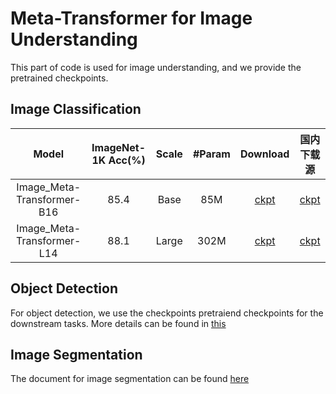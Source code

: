 # Meta-Transformer for Image Understanding

This part of code is used for image understanding, and we provide the pretrained checkpoints.

## Image Classification
<div>

|      Model      |   ImageNet-1K Acc(%)   | Scale | #Param |                                               Download  | 国内下载源                                              |
| :------------: | :----------: | :----------------------: | :----: | :-------------: | :---------------------------------------------------------------------------------------------------: |
| Image_Meta-Transformer-B16  | 85.4  |         Base          |  85M  |   [ckpt](https://drive.google.com/file/d/1YEJ_r5w6N61Fhau55x_f1YOE-QWhSpmh/view?usp=drive_link)    | [ckpt](https://download.openxlab.org.cn/models/zhangyiyuan/MetaTransformer/weight//Image_Meta-Transformer_base_patch16)
| Image_Meta-Transformer-L14  | 88.1 |         Large          |  302M  |   [ckpt](https://drive.google.com/file/d/1EJf4RYA0vl3lt-H1UFbAUjBrrLf-FwNq/view?usp=drive_link)   | [ckpt](https://download.openxlab.org.cn/models/zhangyiyuan/MetaTransformer/weight//Image_Meta-Transformer_large_patch14)

</div>

## Object Detection

For object detection, we use the checkpoints pretraiend checkpoints for the downstream tasks. More details can be found in [this](https://github.com/invictus717/MetaTransformer/blob/master/Image/detection/README.md)

## Image Segmentation

The document for image segmentation can be found [here](https://github.com/invictus717/MetaTransformer/blob/master/Image/segmentation/README.md)